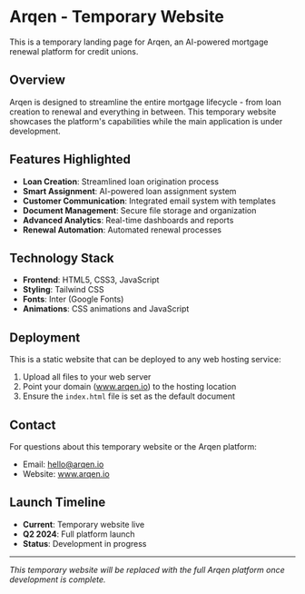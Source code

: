# Arqen - Temporary Website

This is a temporary landing page for Arqen, an AI-powered mortgage renewal platform for credit unions.

## Overview

Arqen is designed to streamline the entire mortgage lifecycle - from loan creation to renewal and everything in between. This temporary website showcases the platform's capabilities while the main application is under development.

## Features Highlighted

- **Loan Creation**: Streamlined loan origination process
- **Smart Assignment**: AI-powered loan assignment system
- **Customer Communication**: Integrated email system with templates
- **Document Management**: Secure file storage and organization
- **Advanced Analytics**: Real-time dashboards and reports
- **Renewal Automation**: Automated renewal processes

## Technology Stack

- **Frontend**: HTML5, CSS3, JavaScript
- **Styling**: Tailwind CSS
- **Fonts**: Inter (Google Fonts)
- **Animations**: CSS animations and JavaScript

## Deployment

This is a static website that can be deployed to any web hosting service:

1. Upload all files to your web server
2. Point your domain (www.arqen.io) to the hosting location
3. Ensure the `index.html` file is set as the default document

## Contact

For questions about this temporary website or the Arqen platform:
- Email: hello@arqen.io
- Website: www.arqen.io

## Launch Timeline

- **Current**: Temporary website live
- **Q2 2024**: Full platform launch
- **Status**: Development in progress

---

*This temporary website will be replaced with the full Arqen platform once development is complete.* 